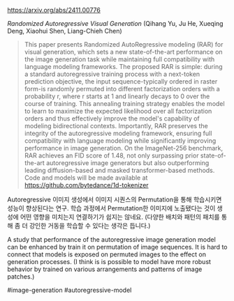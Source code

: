 https://arxiv.org/abs/2411.00776

*Randomized Autoregressive Visual Generation* (Qihang Yu, Ju He, Xueqing Deng, Xiaohui Shen, Liang-Chieh Chen)

> This paper presents Randomized AutoRegressive modeling (RAR) for visual generation, which sets a new state-of-the-art performance on the image generation task while maintaining full compatibility with language modeling frameworks. The proposed RAR is simple: during a standard autoregressive training process with a next-token prediction objective, the input sequence-typically ordered in raster form-is randomly permuted into different factorization orders with a probability r, where r starts at 1 and linearly decays to 0 over the course of training. This annealing training strategy enables the model to learn to maximize the expected likelihood over all factorization orders and thus effectively improve the model's capability of modeling bidirectional contexts. Importantly, RAR preserves the integrity of the autoregressive modeling framework, ensuring full compatibility with language modeling while significantly improving performance in image generation. On the ImageNet-256 benchmark, RAR achieves an FID score of 1.48, not only surpassing prior state-of-the-art autoregressive image generators but also outperforming leading diffusion-based and masked transformer-based methods. Code and models will be made available at https://github.com/bytedance/1d-tokenizer

Autoregressive 이미지 생성에서 이미지 시퀀스의 Permutation을 통해 학습시키면 성능이 향상된다는 연구. 학습 과정에서 Permutation한 이미지에 노출됐다는 것이 생성에 어떤 영향을 미치는지 연결하기가 쉽지는 않네요. (다양한 배치와 패턴의 패치를 통해 좀 더 강인한 거동을 학습할 수 있다는 생각은 듭니다.)

<english>
A study that performance of the autoregressive image generation model can be enhanced by train it on permutation of image sequences. It is hard to connect that models is exposed on permuted images to the effect on generation processes. (I think is is possible to model have more robust behavior by trained on various arrangements and patterns of image patches.)
</english>

#image-generation #autoregressive-model 